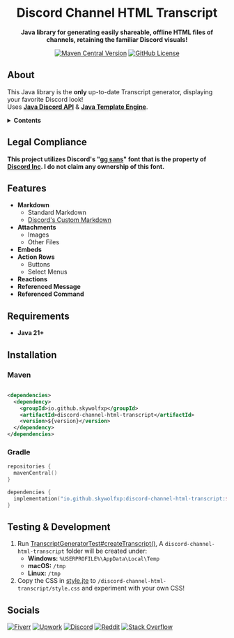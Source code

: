 <h1 align="center">Discord Channel HTML Transcript</h1>

<p align="center"><strong>Java library for generating easily shareable, offline HTML files of channels, retaining the familiar Discord visuals!</strong></p>

<p align="center">
    <a href="https://central.sonatype.com/artifact/io.github.skywolfxp/discord-channel-html-transcript"><img alt="Maven Central Version" src="https://img.shields.io/maven-central/v/io.github.skywolfxp/discord-channel-html-transcript?style=flat-square&label=MAVEN&labelColor=black&color=008E00"></a>
    <a href="https://github.com/SkyWolfXP/discord-channel-html-transcript/blob/main/LICENSE"><img alt="GitHub License" src="https://img.shields.io/github/license/skywolfxp/discord-channel-html-transcript?style=flat-square&label=LICENSE&labelColor=black&color=008E00&link=https%3A%2F%2Fgithub.com%2FSkyWolfXP%2Fdiscord-channel-html-transcript%2Fblob%2Fmain%2FLICENSE"></a>
</p>

## About

This Java library is the **only** up-to-date Transcript generator, displaying your favorite Discord look!\
Uses [**Java Discord API**](https://github.com/discord-jda/JDA)
& [**Java Template Engine**](https://github.com/casid/jte/).


<details>
    <summary>
        <strong>Contents</strong>
    </summary>
    <ol>
        <li><a href="#legal-compliance">Legal Compliance</a></li>
        <li><a href="#features">Features</a></li>
        <li><a href="#prerequisites">Prerequisites</a></li>
        <li><a href="#installation">Installation</a></li>
        <li><a href="#testing--development">Testing & Development</a></li>
        <li><a href="#socials">Socials</a></li>
    </ol>
</details>

## Legal Compliance

**This project utilizes
Discord's "[gg sans](https://my.corebook.io/1zObrQ89Q4wHhgFCfYIUhMUvmNf4XjxO/03-typography/download)" font that is the
property of [Discord Inc](https://discord.com/). I do not claim any ownership of this font.**

## Features

- **Markdown**
    - Standard Markdown
    - [Discord's Custom Markdown](https://support.discord.com/hc/en-us/articles/210298617-Markdown-Text-101-Chat-Formatting-Bold-Italic-Underline)
- **Attachments**
    - Images
    - Other Files
- **Embeds**
- **Action Rows**
    - Buttons
    - Select Menus
- **Reactions**
- **Referenced Message**
- **Referenced Command**

## Requirements

- **Java 21+**

## Installation

### Maven

```xml

<dependencies>
  <dependency>
    <groupId>io.github.skywolfxp</groupId>
    <artifactId>discord-channel-html-transcript</artifactId>
    <version>${version}</version>
  </dependency>
</dependencies>
```

### Gradle

```kts
repositories {
  mavenCentral()
}

dependencies {
  implementation("io.github.skywolfxp:discord-channel-html-transcript:${version}")
}
```

## Testing & Development

1. Run [TranscriptGeneratorTest#createTranscript()](src/test/java/io/github/skywolfxp/transcript/TranscriptGeneratorTest.java), A
   `discord-channel-html-transcript` folder will be created under:
    - **Windows:** `%USERPROFILE%\AppData\Local\Temp`
    - **macOS:** `/tmp`
    - **Linux:** `/tmp`
2. Copy the CSS in [style.jte](src/main/resources/template/css/style.jte)
   to `/discord-channel-html-transcript/style.css` and experiment with your own CSS!

## Socials

<a href="https://www.fiverr.com/skywolfxp"><img alt="Fiverr" src="https://img.shields.io/badge/%40skywolfxp-%231DBF73?style=flat-square&logo=fiverr&logoColor=FFFFFF&logoSize=auto"></a>
<a href="https://www.upwork.com/freelancers/~013d98c8a8af272cbb"><img alt="Upwork" src="https://img.shields.io/badge/Omar_D.-%236FDA44?style=flat-square&logo=upwork&logoColor=FFFFFF"></a>
<a href="https://discord.com/users/974748803305455627"><img alt="Discord" src="https://img.shields.io/badge/%40skywolfxp.me-%235865F2?style=flat-square&logo=discord&logoColor=FFFFFF"></a>
<a href="https://www.reddit.com/user/skywolfxp"><img alt="Reddit" src="https://img.shields.io/badge/u%2Fskywolfxp-%23FF4500?style=flat-square&logo=reddit&logoColor=FFFFFF"></a>
<a href="https://stackoverflow.com/users/16410630"><img alt="Stack Overflow" src="https://img.shields.io/badge/SkyWolfXP-%23F58025?style=flat-square&logo=stackoverflow&logoColor=FFFFFF"></a>